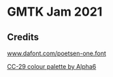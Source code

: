 # GMTK Jam 2021


## Credits

www.dafont.com/poetsen-one.font

[CC-29 colour palette by Alpha6](https://lospec.com/palette-list/cc-29)
